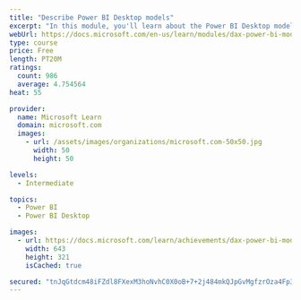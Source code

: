 ```yaml
---
title: "Describe Power BI Desktop models"
excerpt: "In this module, you'll learn about the Power BI Desktop model structure, star schema design basics, analytics queries, and report visual configuration. This module provides a strong foundation on which you can learn to optimize model designs and add model calculations."
webUrl: https://docs.microsoft.com/en-us/learn/modules/dax-power-bi-models/
type: course
price: Free
length: PT20M
ratings:
  count: 986
  average: 4.754564
heat: 55

provider:
  name: Microsoft Learn
  domain: microsoft.com
  images:
    - url: /assets/images/organizations/microsoft.com-50x50.jpg
      width: 50
      height: 50

levels:
  - Intermediate

topics:
  - Power BI
  - Power BI Desktop

images:
  - url: https://docs.microsoft.com/learn/achievements/dax-power-bi-models-social.png
    width: 643
    height: 321
    isCached: true

secured: "tnJqGtdcm48iFZdl8FXexM3hoNvhC0X0oB+7+2j484mkQJpGvMgfzrOza4Fp3UCa+nmPqUIhDwxU5EyZ7MEBT5RrQGYlPN7NdBghAo2Us9q3BWOxj8i+2IcNOXS0bI9IDuF1TZ9RL98mB9NzUiqQaFiD2nizQgwJFpzm7P+xSEap4wy6zmE4Tony+181sDEGsgv9kSyWjZXq8WXPmRz/JlaoT9ElCTR7nPWivLHAepbM3j2fJo0ytOq7DUDfxYK7qr04kQTiF/QtDmnW90/YP1CIFQyTanD+C7xao3I8klYzbEPMOllilW5lj2xel75E8nX6dkC/Jze+RHU/fn2fjpq5nA2QFeYW8xVZ0f0ISF0vkux4RxJFfL9QHIgash7v2dhlIdaFXJBAobDFPvTHRrstq8IWHqLlc+QbXeYw/zw=;g/c/1lCaQZbGnjrdOJh2tQ=="
---
```


